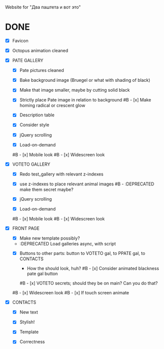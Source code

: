 Website for "Два паштета и вот это"

# DONE

- [x] Favicon
- [x] Octopus animation cleaned

- [x] PATE GALLERY

    - [x] Pate pictures cleaned
    - [x] Bake background image (Bruegel or what with shading of black)
    - [x] Make that image smaller, maybe by cutting solid black

    - [x] Strictly place Pate image in relation to background
    #B - [x] Make homing radical or crescent glow

    - [x] Description table
    - [x] Consider style

    - [x] jQuery scrolling
    - [x] Load-on-demand

    #B - [x] Mobile look
    #B - [x] Widescreen look


- [x] VOTETO GALLERY

    - [x] Redo test_gallery with relevant z-indexes

    - [x] use z-indexes to place relevant animal images
    #B - :DEPRECATED make them secret maybe?

    - [x] jQuery scrolling
    - [x] Load-on-demand

    #B - [x] Mobile look
    #B - [x] Widescreen look

- [x] FRONT PAGE

    - [x] Make new template possibly?

    - :DEPRECATED Load galleries async, with script

    - [x] Buttons to other parts: button to VOTETO gal, to PPATE gal, to CONTACTS
        - How the should look, huh?
        #B - [x] Consider animated blackness pate gal button

        #B - [x] VOTETO secrets; should they be on main? Can you do that?

 
        
    #B - [x] Widescreen look
    #B - [x] If touch screen animate

- [x] CONTACTS

    - [x] New text
    - [x] Stylish!

    - [x] Template
    - [x] Correctness